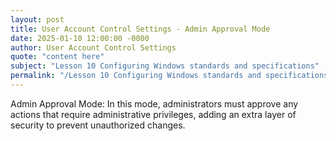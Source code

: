 ```yaml
---
layout: post
title: User Account Control Settings - Admin Approval Mode
date: 2025-01-10 12:00:00 -0000
author: User Account Control Settings
quote: "content here"
subject: "Lesson 10 Configuring Windows standards and specifications"
permalink: "/Lesson 10 Configuring Windows standards and specifications/User Account Control Settings/User Account Control Settings - Admin Approval Mode"
---
```


Admin Approval Mode: In this mode, administrators must approve any actions that require administrative privileges, adding an extra layer of security to prevent unauthorized changes.
